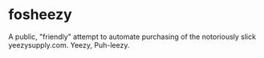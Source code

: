 # fosheezy
A public, "friendly" attempt to automate purchasing of the notoriously slick yeezysupply.com. Yeezy, Puh-leezy. 
